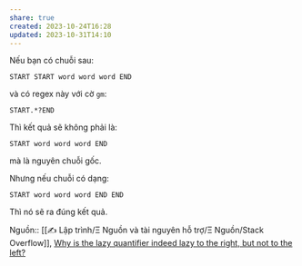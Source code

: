 ```yaml
---
share: true
created: 2023-10-24T16:28
updated: 2023-10-31T14:10
---
```

Nếu bạn có chuỗi sau:
```
START START word word word END
```
và có regex này với cờ `gm`:
```
START.*?END
```

Thì kết quả sẽ không phải là:
```
START word word word END
```

mà là nguyên chuỗi gốc.

Nhưng nếu chuỗi có dạng:
```
START word word word END END
```

Thì nó sẽ ra đúng kết quả.

Nguồn:: [[✍️ Lập trình/Ξ Nguồn và tài nguyên hỗ trợ/Ξ Nguồn/Stack Overflow]], [Why is the lazy quantifier indeed lazy to the right, but not to the left?](https://stackoverflow.com/q/77134671/3416774)
